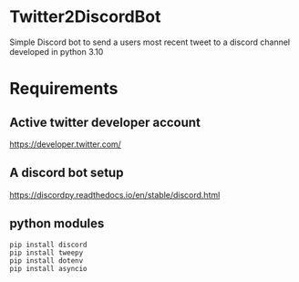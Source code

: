 # Twitter2DiscordBot
Simple Discord bot to send a users most recent tweet to a discord channel developed in python 3.10

# Requirements
## Active twitter developer account
https://developer.twitter.com/

## A discord bot setup
https://discordpy.readthedocs.io/en/stable/discord.html

## python modules
```
pip install discord
pip install tweepy
pip install dotenv
pip install asyncio
```
